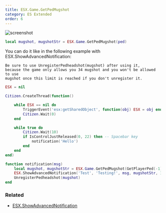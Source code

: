 ```yaml
---
title: ESX.Game.GetPedMugshot
category: ES Extended
order: 6
---
```


![screenshot](https://i.imgur.com/OV72S12.jpg)

```lua
local mugshot, mugshotStr = ESX.Game.GetPedMugshot(ped)
```

You can do it like in the following example with ESX.ShowAdvancedNotification:

```
Be sure to use UnregisterPedheadshot(mugshot) after using it,
because the game only allows you 34 mugshot and you won't be allowed to use
mugshot once this limit is reached if you don't unregister it.
```

```lua
ESX = nil

Citizen.CreateThread(function()

	while ESX == nil do
		TriggerEvent('esx:getSharedObject', function(obj) ESX = obj end)
		Citizen.Wait(0)
	end

	while true do
		Citizen.Wait(10)
		if IsControlJustReleased(0, 22) then -- Spacebar key
		    notification('Hello')
		end
	end
end)

function notification(msg)
	local mugshot, mugshotStr = ESX.Game.GetPedMugshot(GetPlayerPed(-1))
	ESX.ShowAdvancedNotification('Test', 'Testing!', msg, mugshotStr, 1)
	UnregisterPedheadshot(mugshot)
end
```
### Related
- [ESX.ShowAdvancedNotification](../esx.showadvancednotification)
